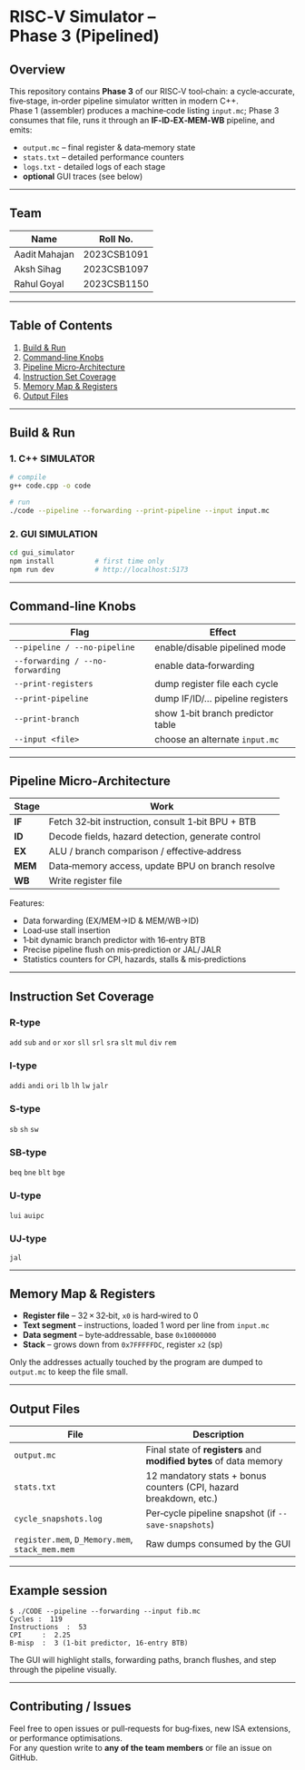 # RISC‑V Simulator – Phase 3 (Pipelined)

## Overview
This repository contains **Phase 3** of our RISC‑V tool‑chain: a cycle‑accurate,
five‑stage, in‑order pipeline simulator written in modern C++.  
Phase 1 (assembler) produces a machine‑code listing `input.mc`; Phase 3 consumes
that file, runs it through an **IF‑ID‑EX‑MEM‑WB** pipeline, and emits:

* `output.mc` – final register & data‑memory state  
* `stats.txt` – detailed performance counters  
* `logs.txt` - detailed logs of each stage
* **optional** GUI traces (see below)

---

## Team
| Name | Roll No. |
|------|----------|
| Aadit Mahajan | 2023CSB1091 |
| Aksh Sihag    | 2023CSB1097 |
| Rahul Goyal   | 2023CSB1150 |

---

## Table of Contents
1. [Build & Run](#build--run)  
2. [Command‑line Knobs](#command‑line-knobs)  
3. [Pipeline Micro‑Architecture](#pipeline-micro-architecture)  
4. [Instruction Set Coverage](#instruction-set-coverage)  
5. [Memory Map & Registers](#memory-map--registers)  
6. [Output Files](#output-files)

---

## Build & Run

### 1. C++ SIMULATOR

```bash
# compile
g++ code.cpp -o code

# run
./code --pipeline --forwarding --print-pipeline --input input.mc
```

### 2. GUI SIMULATION

```bash
cd gui_simulator
npm install          # first time only
npm run dev          # http://localhost:5173
```

---
## Command‑line Knobs

| Flag | Effect |
|------|--------|
| `--pipeline / --no-pipeline` | enable/disable pipelined mode |
| `--forwarding / --no-forwarding` | enable data‑forwarding |
| `--print-registers` | dump register file each cycle |
| `--print-pipeline` | dump IF/ID/… pipeline registers |
| `--print-branch` | show 1‑bit branch predictor table |
| `--input <file>` | choose an alternate `input.mc` |
---

## Pipeline Micro‑Architecture

| Stage | Work |
|-------|------|
| **IF** | Fetch 32‑bit instruction, consult 1‑bit BPU + BTB |
| **ID** | Decode fields, hazard detection, generate control |
| **EX** | ALU / branch comparison / effective‑address |
| **MEM**| Data‑memory access, update BPU on branch resolve |
| **WB** | Write register file |

Features:

* Data forwarding (EX/MEM→ID & MEM/WB→ID)  
* Load‑use stall insertion  
* 1‑bit dynamic branch predictor with 16‑entry BTB  
* Precise pipeline flush on mis‑prediction or JAL/ JALR  
* Statistics counters for CPI, hazards, stalls & mis‑predictions

---

## Instruction Set Coverage

### R‑type  
`add` `sub` `and` `or` `xor` `sll` `srl` `sra` `slt` `mul` `div` `rem`

### I‑type  
`addi` `andi` `ori` `lb` `lh` `lw` `jalr`

### S‑type  
`sb` `sh` `sw`

### SB‑type  
`beq` `bne` `blt` `bge`

### U‑type  
`lui` `auipc`

### UJ‑type  
`jal`

---

## Memory Map & Registers

* **Register file** – 32 × 32‑bit, `x0` is hard‑wired to 0  
* **Text segment** – instructions, loaded 1 word per line from `input.mc`  
* **Data segment** – byte‑addressable, base `0x10000000`  
* **Stack** – grows down from `0x7FFFFFDC`, register `x2` (sp)

Only the addresses actually touched by the program are dumped to `output.mc`
to keep the file small.

---

## Output Files

| File | Description |
|------|-------------|
| `output.mc` | Final state of **registers** and **modified bytes** of data memory |
| `stats.txt` | 12 mandatory stats + bonus counters (CPI, hazard breakdown, etc.) |
| `cycle_snapshots.log` | Per‑cycle pipeline snapshot (if `--save-snapshots`) |
| `register.mem`, `D_Memory.mem`, `stack_mem.mem` | Raw dumps consumed by the GUI |

---

## Example session

```
$ ./CODE --pipeline --forwarding --input fib.mc
Cycles :  119
Instructions  :  53
CPI     :  2.25
B‑misp  :  3 (1‑bit predictor, 16‑entry BTB)
```

The GUI will highlight stalls, forwarding paths, branch flushes, and step
through the pipeline visually.

---

## Contributing / Issues

Feel free to open issues or pull‑requests for bug‑fixes, new ISA extensions, or
performance optimisations.  
For any question write to **any of the team members** or file an issue on
GitHub.
